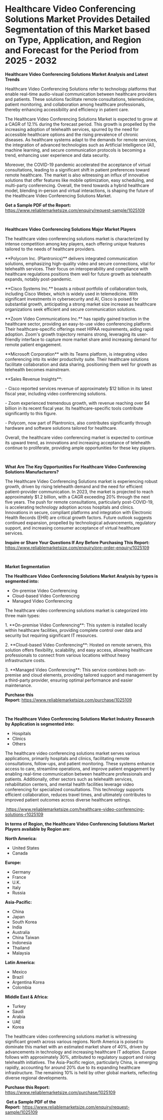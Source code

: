 <p><h1>Healthcare Video Conferencing Solutions Market Provides Detailed Segmentation of this Market based on Type, Application, and Region and Forecast for the Period from 2025 - 2032</h1></p><p><strong>Healthcare Video Conferencing Solutions Market Analysis and Latest Trends</strong></p>
<p><p>Healthcare Video Conferencing Solutions refer to technology platforms that enable real-time audio-visual communication between healthcare providers and patients. These solutions facilitate remote consultations, telemedicine, patient monitoring, and collaboration among healthcare professionals, thereby enhancing accessibility and efficiency in patient care. </p><p>The Healthcare Video Conferencing Solutions Market is expected to grow at a CAGR of 12.1% during the forecast period. This growth is propelled by the increasing adoption of telehealth services, spurred by the need for accessible healthcare options and the rising prevalence of chronic diseases. As healthcare systems adapt to the demands for remote services, the integration of advanced technologies such as Artificial Intelligence (AI), machine learning, and secure communication protocols is becoming a trend, enhancing user experience and data security.</p><p>Moreover, the COVID-19 pandemic accelerated the acceptance of virtual consultations, leading to a significant shift in patient preferences toward remote healthcare. The market is also witnessing an influx of innovative solutions that offer features like mobile optimization, easy scheduling, and multi-party conferencing. Overall, the trend towards a hybrid healthcare model, blending in-person and virtual interactions, is shaping the future of the Healthcare Video Conferencing Solutions Market.</p></p>
<p><strong>Get a Sample PDF of the Report:&nbsp;</strong> <a href="https://www.reliablemarketsize.com/enquiry/request-sample/1025109?utm_campaign=2452&utm_medium=2&utm_source=Github&utm_content=ia&utm_term=16042025&utm_id=healthcare-video-conferencing-solutions">https://www.reliablemarketsize.com/enquiry/request-sample/1025109</a></p>
<p>&nbsp;</p>
<p><strong>Healthcare Video Conferencing Solutions Major Market Players</strong></p>
<p><p>The healthcare video conferencing solutions market is characterized by intense competition among key players, each offering unique features tailored to the needs of healthcare providers. </p><p>**Polycom Inc. (Plantronics)** delivers integrated communication solutions, emphasizing high-quality video and secure connections, vital for telehealth services. Their focus on interoperability and compliance with healthcare regulations positions them well for future growth as telehealth expands, notably post-pandemic.</p><p>**Cisco Systems Inc.** boasts a robust portfolio of collaboration tools, including Cisco Webex, which is widely used in telemedicine. With significant investments in cybersecurity and AI, Cisco is poised for substantial growth, anticipating a strong market size increase as healthcare organizations seek efficient and secure communication solutions.</p><p>**Zoom Video Communications Inc.** has rapidly gained traction in the healthcare sector, providing an easy-to-use video conferencing platform. Their healthcare-specific offerings meet HIPAA requirements, aiding rapid adoption. Zoom's growth trajectory remains strong, leveraging its user-friendly interface to capture more market share amid increasing demand for remote patient engagement.</p><p>**Microsoft Corporation** with its Teams platform, is integrating video conferencing into its wider productivity suite. Their healthcare solutions facilitate collaboration and data sharing, positioning them well for growth as telehealth becomes mainstream.</p><p>**Sales Revenue Insights**: </p><p>- Cisco reported services revenue of approximately $12 billion in its latest fiscal year, including video conferencing solutions.</p><p>- Zoom experienced tremendous growth, with revenue reaching over $4 billion in its recent fiscal year. Its healthcare-specific tools contribute significantly to this figure.</p><p>- Polycom, now part of Plantronics, also contributes significantly through hardware and software solutions tailored for healthcare.</p><p>Overall, the healthcare video conferencing market is expected to continue its upward trend, as innovations and increasing acceptance of telehealth continue to proliferate, providing ample opportunities for these key players.</p></p>
<p>&nbsp;</p>
<p><strong>What Are The Key Opportunities For Healthcare Video Conferencing Solutions Manufacturers?</strong></p>
<p><p>The Healthcare Video Conferencing Solutions market is experiencing robust growth, driven by rising telehealth demand and the need for efficient patient-provider communication. In 2023, the market is projected to reach approximately $1.2 billion, with a CAGR exceeding 20% through the next five years. The push for remote consultations, particularly post-COVID-19, is accelerating technology adoption across hospitals and clinics. Innovations in secure, compliant platforms and integration with Electronic Health Records (EHR) are critical growth factors. Future outlook suggests continued expansion, propelled by technological advancements, regulatory support, and increasing consumer acceptance of virtual healthcare services.</p></p>
<p><strong>Inquire or Share Your Questions If Any Before Purchasing This Report:</strong> <a href="https://www.reliablemarketsize.com/enquiry/pre-order-enquiry/1025109?utm_campaign=2452&utm_medium=2&utm_source=Github&utm_content=ia&utm_term=16042025&utm_id=healthcare-video-conferencing-solutions">https://www.reliablemarketsize.com/enquiry/pre-order-enquiry/1025109</a></p>
<p>&nbsp;</p>
<p><strong>Market Segmentation</strong></p>
<p><strong>The Healthcare Video Conferencing Solutions Market Analysis by types is segmented into:</strong></p>
<p><ul><li>On-premise Video Conferencing</li><li>Cloud-based Video Conferencing</li><li>Managed Video Conferencing</li></ul></p>
<p><p>The healthcare video conferencing solutions market is categorized into three main types: </p><p>1. **On-premise Video Conferencing**: This system is installed locally within healthcare facilities, providing complete control over data and security but requiring significant IT resources.</p><p>2. **Cloud-based Video Conferencing**: Hosted on remote servers, this solution offers flexibility, scalability, and easy access, allowing healthcare professionals to connect from various locations without heavy infrastructure costs.</p><p>3. **Managed Video Conferencing**: This service combines both on-premise and cloud elements, providing tailored support and management by a third-party provider, ensuring optimal performance and easier maintenance.</p></p>
<p><strong>Purchase this Report:&nbsp;</strong><a href="https://www.reliablemarketsize.com/purchase/1025109?utm_campaign=2452&utm_medium=2&utm_source=Github&utm_content=ia&utm_term=16042025&utm_id=healthcare-video-conferencing-solutions">https://www.reliablemarketsize.com/purchase/1025109</a></p>
<p>&nbsp;</p>
<p><strong>The Healthcare Video Conferencing Solutions Market Industry Research by Application is segmented into:</strong></p>
<p><ul><li>Hospitals</li><li>Clinics</li><li>Others</li></ul></p>
<p><p>The healthcare video conferencing solutions market serves various applications, primarily hospitals and clinics, facilitating remote consultations, follow-ups, and patient monitoring. These systems enhance access to care, streamline operations, and improve patient engagement by enabling real-time communication between healthcare professionals and patients. Additionally, other sectors such as telehealth services, rehabilitation centers, and mental health facilities leverage video conferencing for specialized consultations. This technology supports efficient collaboration, reduces travel times, and ultimately contributes to improved patient outcomes across diverse healthcare settings.</p></p>
<p><a href="https://www.reliablemarketsize.com/healthcare-video-conferencing-solutions-r1025109?utm_campaign=2452&utm_medium=2&utm_source=Github&utm_content=ia&utm_term=16042025&utm_id=healthcare-video-conferencing-solutions">&nbsp;https://www.reliablemarketsize.com/healthcare-video-conferencing-solutions-r1025109</a></p>
<p><strong>In terms of Region, the Healthcare Video Conferencing Solutions Market Players available by Region are:</strong></p>
<p>
    <p> <strong> North America: </strong>
        <ul>
            <li>United States</li>
            <li>Canada</li>
        </ul>
        </p> 
    <p> <strong> Europe: </strong>
        <ul>
            <li>Germany</li>
            <li>France</li>
            <li>U.K.</li>
            <li>Italy</li>
            <li>Russia</li>
        </ul>
        </p> 
    <p> <strong> Asia-Pacific: </strong>
        <ul>
            <li>China</li>
            <li>Japan</li>
            <li>South Korea</li>
            <li>India</li>
            <li>Australia</li>
            <li>China Taiwan</li>
            <li>Indonesia</li>
            <li>Thailand</li>
            <li>Malaysia</li>
        </ul>
        </p> 
    <p> <strong> Latin America: </strong>
        <ul>
            <li>Mexico</li>
            <li>Brazil</li>
            <li>Argentina Korea</li>
            <li>Colombia</li>
        </ul>
        </p> 
    <p> <strong> Middle East & Africa: </strong>
        <ul>
            <li>Turkey</li>
            <li>Saudi</li>
            <li>Arabia</li>
            <li>UAE</li>
            <li>Korea</li>
        </ul>
    </p>
    </p>
<p><p>The healthcare video conferencing solutions market is witnessing significant growth across various regions. North America is poised to dominate this market with an estimated market share of 40%, driven by advancements in technology and increasing healthcare IT adoption. Europe follows with approximately 30%, attributed to regulatory support and rising telehealth initiatives. The Asia-Pacific region, particularly China, is emerging rapidly, accounting for around 20% due to its expanding healthcare infrastructure. The remaining 10% is held by other global markets, reflecting diverse regional developments.</p></p>
<p><strong>Purchase this Report: </strong><a href="https://www.reliablemarketsize.com/purchase/1025109?utm_campaign=2452&utm_medium=2&utm_source=Github&utm_content=ia&utm_term=16042025&utm_id=healthcare-video-conferencing-solutions">https://www.reliablemarketsize.com/purchase/1025109</a></p>
<p>&nbsp;<strong>Get a Sample PDF of the Report:&nbsp;&nbsp;</strong><a href="https://www.reliablemarketsize.com/enquiry/request-sample/1025109?utm_campaign=2452&utm_medium=2&utm_source=Github&utm_content=ia&utm_term=16042025&utm_id=healthcare-video-conferencing-solutions">https://www.reliablemarketsize.com/enquiry/request-sample/1025109</a></p>
<p><strong></strong></p>
<p><p></p><p></p><p></p></p>